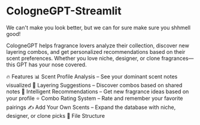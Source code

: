 # CologneGPT-Streamlit
We can't make you look better, but we can for sure make sure you shhmell good! 

CologneGPT helps fragrance lovers analyze their collection, discover new layering combos, and get personalized recommendations based on their scent preferences. Whether you love niche, designer, or clone fragrances—this GPT has your nose covered.

🔥 Features
📊 Scent Profile Analysis – See your dominant scent notes visualized
🔁 Layering Suggestions – Discover combos based on shared notes
🧠 Intelligent Recommendations – Get new fragrance ideas based on your profile
⭐ Combo Rating System – Rate and remember your favorite pairings
✍️ Add Your Own Scents – Expand the database with niche, designer, or clone picks
📁 File Structure
